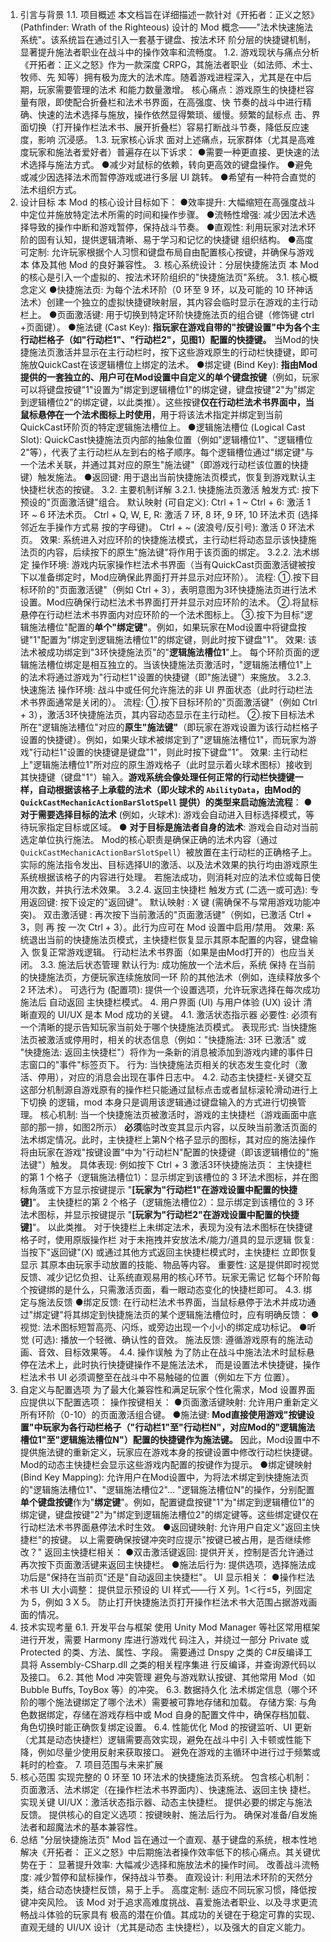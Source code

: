 1. 引言与背景
1.1. 项目概述
本文档旨在详细描述一款针对《开拓者：正义之怒》(Pathfinder: Wrath of the Righteous)
设计的 Mod 概念——"法术快速施法系统"。该系统旨在通过引入一套基于键盘、按法术环
阶分层的快捷键机制，显著提升施法者职业在战斗中的操作效率和流畅度。
1.2. 游戏现状与痛点分析
《开拓者：正义之怒》作为一款深度 CRPG，其施法者职业（如法师、术士、牧师、先
知等）拥有极为庞大的法术库。随着游戏进程深入，尤其是在中后期，玩家需要管理的法术
和能力数量激增。
核心痛点：游戏原生的快捷栏容量有限，即使配合折叠栏和法术书界面，在高强度、快
节奏的战斗中进行精确、快速的法术选择与施放，操作依然显得繁琐、缓慢。频繁的鼠标点
击、界面切换（打开操作栏法术书、展开折叠栏）容易打断战斗节奏，降低反应速度，影响
沉浸感。
1.3. 玩家核心诉求
面对上述痛点，玩家群体（尤其是高难度玩家和施法者爱好者）普遍存在以下诉求：
●需要一种更直接、更快速的法术选择与施法方式。
●减少对鼠标的依赖，转向更高效的键盘操作。
●避免或减少因选择法术而暂停游戏或进行多层 UI 跳转。
●希望有一种符合直觉的法术组织方式。
2. 设计目标
本 Mod 的核心设计目标如下：
●效率提升: 大幅缩短在高强度战斗中定位并施放特定法术所需的时间和操作步骤。
●流畅性增强: 减少因法术选择导致的操作中断和游戏暂停，保持战斗节奏。
●直观性: 利用玩家对法术环阶的固有认知，提供逻辑清晰、易于学习和记忆的快捷键
组织结构。
●高度可定制: 允许玩家根据个人习惯和键盘布局自由配置核心按键，并确保与游戏本
体及其他 Mod 的良好兼容性。 3. 核心系统设计：分层快捷施法页
本 Mod 的核心是引入一个虚拟的、按法术环阶组织的"快捷施法页"系统。
3.1. 核心概念定义
●快捷施法页: 为每个法术环阶（0 环至 9 环，以及可能的 10 环神话法术）创建一个独立的虚拟快捷键映射层，其内容会临时显示在游戏的主行动栏上。
●页面激活键: 用于切换到特定环阶快捷施法页的组合键（修饰键 ctrl +页面键）。
●施法键 (Cast Key): **指玩家在游戏自带的"按键设置"中为各个主行动栏格子（如"行动栏1"、"行动栏2"，见图1）配置的快捷键。** 当Mod的快捷施法页激活并显示在主行动栏时，按下这些游戏原生的行动栏快捷键，即可施放QuickCast在该逻辑槽位上绑定的法术。
●绑定键 (Bind Key): **指由Mod提供的一套独立的、用户可在Mod设置中自定义的单个键盘按键**（例如，玩家可以将键盘按键"1"设置为"绑定到逻辑槽位1"的绑定键，键盘按键"2"为"绑定到逻辑槽位2"的绑定键，以此类推）。这些按键**仅在行动栏法术书界面中，当鼠标悬停在一个法术图标上时使用**，用于将该法术指定并绑定到当前QuickCast环阶页的特定逻辑施法槽位上。
●逻辑施法槽位 (Logical Cast Slot): QuickCast快捷施法页内部的抽象位置（例如"逻辑槽位1"、"逻辑槽位2"等），代表了主行动栏从左到右的格子顺序。每个逻辑槽位通过"绑定键"与一个法术关联，并通过其对应的原生"施法键"（即游戏行动栏该位置的快捷键）触发施法。
●返回键: 用于退出当前快捷施法页模式，恢复到游戏默认主快捷栏状态的按键。
3.2. 主要机制详解
3.2.1. 快捷施法页激活
触发方式:
按下预设的"页面激活键"组合。
默认映射 (可自定义):
Ctrl + 1 ~ Ctrl + 6: 激活 1 环 ~ 6 环法术页。
Ctrl + Q, W, E, R: 激活 7 环, 8 环, 9 环, 10 环法术页 (选择邻近左手操作方式易
按的字母键)。
Ctrl + ~ (波浪号/反引号): 激活 0 环法术页。
效果:
系统进入对应环阶的快捷施法模式，主行动栏将动态显示该快捷施法页的内容，后续按下的原生"施法键"将作用于该页面的绑定。
3.2.2. 法术绑定
操作环境:
游戏内玩家操作栏法术书界面（当有QuickCast页面激活键被按下以准备绑定时，Mod应确保此界面打开并显示对应环阶）。
流程:
①.按下目标环阶的"页面激活键"（例如 Ctrl + 3），表明意图为3环快捷施法页进行法术设置。Mod应确保行动栏法术书界面打开并显示对应环阶的法术。
②.将鼠标悬停在行动栏法术书界面内对应环阶的一个法术图标上。
③.按下为目标"逻辑施法槽位"配置的**单个"绑定键"**。例如，如果玩家在Mod设置中将键盘按键"1"配置为"绑定到逻辑施法槽位1"的绑定键，则此时按下键盘"1"。
效果:
该法术被成功绑定到"3环快捷施法页"的"**逻辑施法槽位1**"上。
每个环阶页面的逻辑施法槽位绑定是相互独立的。当该快捷施法页激活时，"逻辑施法槽位1"上的法术将通过游戏为"行动栏1"设置的快捷键（即"施法键"）来施放。
3.2.3. 快速施法
操作环境: 战斗中或任何允许施法的非 UI 界面状态（此时行动栏法术书界面通常是关闭的）。
流程:
①.按下目标环阶的"页面激活键"（例如 Ctrl + 3），激活3环快捷施法页，其内容动态显示在主行动栏。
②.按下目标法术所在"逻辑施法槽位"对应的**原生"施法键"**（即玩家在游戏设置为该行动栏格子设置的快捷键）。例如，如果火球术被绑定到了"逻辑施法槽位1"，而玩家为游戏"行动栏1"设置的快捷键是键盘"1"，则此时按下键盘"1"。
效果:
主行动栏上"逻辑施法槽位1"所对应的原生游戏格子（此时显示着火球术图标）接收到其快捷键（键盘"1"）输入。**游戏系统会像处理任何正常的行动栏快捷键一样，自动根据该格子上承载的法术（即火球术的 `AbilityData`，由Mod的 `QuickCastMechanicActionBarSlotSpell` 提供）的类型来启动施法流程**：
  ● **对于需要选择目标的法术** (例如，火球术): 游戏会自动进入目标选择模式，等待玩家指定目标或区域。
  ● **对于目标是施法者自身的法术**: 游戏会自动对当前选定单位执行施法。
Mod的核心职责是确保正确的法术内容（通过`QuickCastMechanicActionBarSlotSpell`）被放置在主行动栏的正确格子上。实际的施法指令发出、目标选择UI的激活、以及法术效果的执行均由游戏原生系统根据该格子的内容进行处理。
若施法成功，则消耗对应的法术位或每日使用次数，并执行法术效果。
3.2.4. 返回主快捷栏
触发方式 (二选一或可选):
专用返回键: 按下设定的"返回键"。
默认映射 : X 键 (需确保不与常用游戏功能冲突)。
双击激活键 : 再次按下当前激活的"页面激活键"（例如，已激活 Ctrl + 3，则 再 按
一次 Ctrl + 3）。此行为应可在 Mod 设置中启用/禁用。
效果:
系统退出当前的快捷施法页模式，主快捷栏恢复显示其原本配置的内容，键盘输入
恢复正常游戏逻辑。
行动栏法术书界面（如果是由Mod打开的）也应当关闭。
3.3. 施法后状态管理
默认行为:
成功施放一个法术后，系统 保持 在当前的快捷施法页，方便玩家连续施放同一环
阶的其他法术（例如，连续释放多个 2 环法术）。
可选行为 (配置项):
提供一个设置选项，允许玩家选择在每次成功施法后 自动返回 主快捷栏模式。 4. 用户界面 (UI) 与用户体验 (UX) 设计
清晰直观的 UI/UX 是本 Mod 成功的关键。
4.1. 激活状态指示器
必要性:
必须有一个清晰的提示告知玩家当前处于哪个快捷施法页模式。
表现形式:
当快捷施法页被激活或停用时，相关的状态信息（例如："快捷施法: 3环 已激活" 或 "快捷施法: 返回主快捷栏"）将作为一条新的消息被添加到游戏内建的事件日志窗口的"事件"标签页下。
行为: 当快捷施法页相关的状态发生变化时（激活、停用），对应的消息会出现在事件日志中。
4.2. 动态主快捷栏-关键交互
这部分机制源自游戏原有的操作栏只能通过鼠标点击或者鼠标滚轮滑动进行上下切换
的逻辑，mod 本身只是调用该逻辑通过键盘输入的方式进行切换管理。
核心机制:
当一个快捷施法页被激活时，游戏的主快捷栏（游戏画面中底部的那一排，如图2所示） **必须**临时改变其显示内容，以反映当前激活页面的法术绑定情况。此时，主快捷栏上第N个格子显示的图标，其对应的施法操作将由玩家在游戏"按键设置"中为"行动栏N"配置的快捷键（即该逻辑槽位的"施法键"）触发。
具体表现:
例如按下 Ctrl + 3 激活3环快捷施法页：
主快捷栏的第 1 个格子（逻辑施法槽位1）：显示绑定到该槽位的 3 环法术图标，并在图标角落或下方显示按键提示 "**[玩家为"行动栏1"在游戏设置中配置的快捷键]**"。
主快捷栏的第 2 个格子（逻辑施法槽位2）：显示绑定到该槽位的 3 环法术图标，并显示按键提示 "**[玩家为"行动栏2"在游戏设置中配置的快捷键]**"。
以此类推。
对于快捷栏上未绑定法术，表现为没有法术图标在快捷键格子时，使用原版操作栏
对于未拖拽并安放法术/能力/道具的显示逻辑
恢复:
当按下"返回键"(X) 或通过其他方式返回主快捷栏模式时，主快捷栏 立即恢复 显示
其原本由玩家手动放置的技能、物品等内容。
重要性:
这是提供即时视觉反馈、减少记忆负担、让系统直观易用的核心环节。玩家无需记
忆每个环阶每个按键绑的是什么，只需激活页面，看一眼动态变化的快捷栏即可。
4.3. 绑定与施法反馈
●绑定反馈: 在行动栏法术书界面，当鼠标悬停于法术并成功通过"绑定键"将其绑定到快捷施法页的某个逻辑施法槽位时，应有明确反馈：
●视觉: 法术图标短暂高亮、闪烁，或旁边出现一个小小的绑定成功标记。
●听觉 (可选): 播放一个轻微、确认性的音效。
施法反馈:
遵循游戏原有的施法动画、音效、目标效果等。
4.4. 操作误触
为了防止在战斗中施法法术时鼠标悬停在法术上，此时执行快捷键操作不是施法法术，
而是设置法术快捷键，操作栏法术书 UI 必须调整至在战斗中不易触碰的位置（例如左下方
位置）。
5. 自定义与配置选项
为了最大化兼容性和满足玩家个性化需求，Mod 设置界面应提供以下配置选项：
操作按键相关：
●页面激活键映射:
允许用户重新定义所有环阶（0-10）的页面激活组合键。
●施法键: **Mod直接使用游戏"按键设置"中玩家为各行动栏格子（"行动栏1"至"行动栏N"，对应Mod的"逻辑施法槽位1"至"逻辑施法槽位N"）配置的快捷键作为施法键。** 因此，Mod设置中不提供施法键的重新定义，玩家应在游戏本身的按键设置中修改行动栏快捷键。Mod的动态主快捷栏会显示这些游戏内配置的按键作为提示。
●绑定键映射 (Bind Key Mapping):
允许用户在Mod设置中，为将法术绑定到快捷施法页的"逻辑施法槽位1"、"逻辑施法槽位2"... "逻辑施法槽位N"的操作，分别配置**单个键盘按键**作为"**绑定键**"。例如，配置键盘按键"1"为"绑定到逻辑槽位1"的绑定键，键盘按键"2"为"绑定到逻辑施法槽位2"的绑定键等。这些绑定键仅在行动栏法术书界面悬停法术时生效。
●返回键映射:
允许用户自定义"返回主快捷栏"的按键。
以上需要确保按键冲突时应提示"按键已被占用，是否继续修改？"
返回主快捷栏相关：
●双击激活键返回:
提供开关，控制是否允许通过再次按下页面激活键来返回主快捷栏。
●施法后行为:
提供选项，选择施法成功后是"保持在当前页"还是"自动返回主快捷栏"。
UI 显示相关：
●操作栏法术书 UI 大小调整：
提供显示预设的 UI 样式——行 X 列。1＜行≤5，列固定为 5，例如 3 X 5。
防止打开快捷施法页打开操作栏法术书大范围占据游戏画面的情况。
6. 技术实现考量
6.1. 开发平台与框架
使用 Unity Mod Manager 等社区常用框架进行开发，需要 Harmony 库进行游戏代
码注入，并绕过一部分 Private 或 Protected 的类、方法、属性、字段。
需要通过 Dnspy 之类的 C#反编译工具将 Assembly-CSharp.dll 之类的相关程序集进
行反编译，并查询源代码以及接口。
6.2. 其他 Mod 冲突管理
避免与游戏默认按键、其他常用 Mod（如 Bubble Buffs, ToyBox 等）的冲突。
6.3. 数据持久化
法术绑定信息（哪个环阶的哪个施法键绑定了哪个法术）需要被可靠地存储和加载。
存储方案:
与角色数据绑定，存储在游戏存档中或 Mod 自身的配置文件中，确保存档加载、
角色切换时能正确恢复绑定设置。
6.4. 性能优化
Mod 的按键监听、UI 更新（尤其是动态快捷栏）逻辑需要高效实现，避免在战斗中引
入卡顿或性能下降，例如尽量少使用反射来获取接口。
避免在游戏的主循环中进行过于频繁或耗时的检查。 7. 项目范围与未来扩展
7. 核心范围
实现完整的 0 环至 10 环法术的快捷施法页系统。
包含核心机制：页面激活、法术绑定（在操作栏法术书界面内）、快速施法、返回主快
捷栏。
实现关键 UI/UX：激活状态指示器、动态主快捷栏。
提供必要的绑定与施法反馈。
提供核心的自定义选项：按键映射、施法后行为。
确保对准备/自发施法者和超魔法术的基本兼容性。
8. 总结
"分层快捷施法页" Mod 旨在通过一个直观、基于键盘的系统，根本性地解决《开拓者：
正义之怒》中后期施法者操作效率低下的核心痛点。其关键优势在于：
显著提升效率: 大幅减少选择和施放法术的操作时间。
改善战斗流畅度: 减少暂停和鼠标操作，保持战斗节奏。
直观设计: 利用法术环阶的天然分类，结合动态快捷栏反馈，易于上手。
高度定制: 适应不同玩家习惯，降低按键冲突风险。
该 Mod 对于追求高难度挑战、喜爱施法者职业、以及寻求更流畅战斗体验的玩家具有
极高的潜在价值。其成功的关键在于稳定可靠的实现、直观无缝的 UI/UX 设计（尤其是动态
主快捷栏），以及强大的自定义能力。